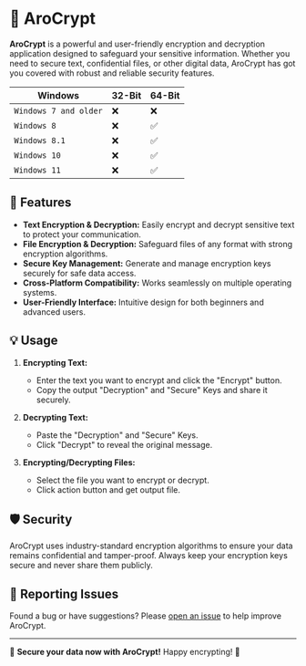 # 🔐 AroCrypt  

**AroCrypt** is a powerful and user-friendly encryption and decryption application designed to safeguard your sensitive information. Whether you need to secure text, confidential files, or other digital data, AroCrypt has got you covered with robust and reliable security features.  

| Windows | 32-Bit | 64-Bit |
| --- | --- | --- |
| `Windows 7 and older`  |❌| ❌ |
| `Windows 8`  |❌| ✅ |
| `Windows 8.1`  |❌| ✅ |
| `Windows 10`  |❌| ✅ |
| `Windows 11`  |❌| ✅ |

## 🚀 Features  

- **Text Encryption & Decryption:** Easily encrypt and decrypt sensitive text to protect your communication.  
- **File Encryption & Decryption:** Safeguard files of any format with strong encryption algorithms.  
- **Secure Key Management:** Generate and manage encryption keys securely for safe data access.  
- **Cross-Platform Compatibility:** Works seamlessly on multiple operating systems.  
- **User-Friendly Interface:** Intuitive design for both beginners and advanced users.

## 💡 Usage  

1. **Encrypting Text:**  
   - Enter the text you want to encrypt and click the "Encrypt" button.  
   - Copy the output "Decryption" and "Secure" Keys and share it securely.  

2. **Decrypting Text:**  
   - Paste the "Decryption" and "Secure" Keys.  
   - Click "Decrypt" to reveal the original message.  

3. **Encrypting/Decrypting Files:**  
   - Select the file you want to encrypt or decrypt.
   - Click action button and get output file.

## 🛡️ Security  

AroCrypt uses industry-standard encryption algorithms to ensure your data remains confidential and tamper-proof. Always keep your encryption keys secure and never share them publicly.  

## 🐛 Reporting Issues  

Found a bug or have suggestions? Please [open an issue](https://github.com/OfficialAroCodes/AroCrypt/issues) to help improve AroCrypt.  

---

🔐 **Secure your data now with AroCrypt!** Happy encrypting! 🎉 
